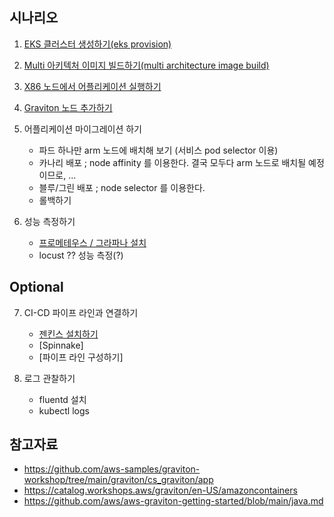 ## 시나리오 ##

1. [EKS 클러스터 생성하기(eks provision)](https://github.com/gnosia93/eks-grv-mig/blob/main/tutorial/1.infra.md)

2. [Multi 아키텍처 이미지 빌드하기(multi architecture image build)](https://github.com/gnosia93/eks-grv-mig/blob/main/tutorial/2.multi-arch-image.md)

3. [X86 노드에서 어플리케이션 실행하기](https://github.com/gnosia93/eks-grv-mig/blob/main/tutorial/3.x86-app.md)
       
4. [Graviton 노드 추가하기](https://github.com/gnosia93/eks-grv-mig/blob/main/tutorial/4.graviton-nodegroup.md)

5. 어플리케이션 마이그레이션 하기
   
    - 파드 하나만 arm 노드에 배치해 보기 (서비스 pod selector 이용)
    - 카나리 배포 ; node affinity 를 이용한다. 결국 모두다 arm 노드로 배치될 예정이므로, ...      
    - 블루/그린 배포 ; node selector 를 이용한다.
    - 롤백하기 

6. 성능 측정하기
    - [프로메테우스 / 그라파나 설치](https://github.com/gnosia93/eks-grv-adp/blob/main/tutorial/7.prometheus.md)
    - locust ?? 성능 측정(?)


## Optional ##
      
7. CI-CD 파이프 라인과 연결하기
    - [젠킨스 설치하기](https://github.com/gnosia93/eks-grv-mig/blob/main/tutorial/5.jenkins.md)
    - [Spinnake]
    - [파이프 라인 구성하기]
    
8. 로그 관찰하기  
   - fluentd 설치
   - kubectl logs 



## 참고자료 ##

* https://github.com/aws-samples/graviton-workshop/tree/main/graviton/cs_graviton/app
* https://catalog.workshops.aws/graviton/en-US/amazoncontainers
* https://github.com/aws/aws-graviton-getting-started/blob/main/java.md

